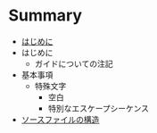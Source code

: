 # Summary

* [はじめに](README.md)
* はじめに
   * ガイドについての注記
* 基本事項
   * 特殊文字
       * 空白
       * 特別なエスケープシーケンス
* [ソースファイルの構造](source-file-structure.md)

